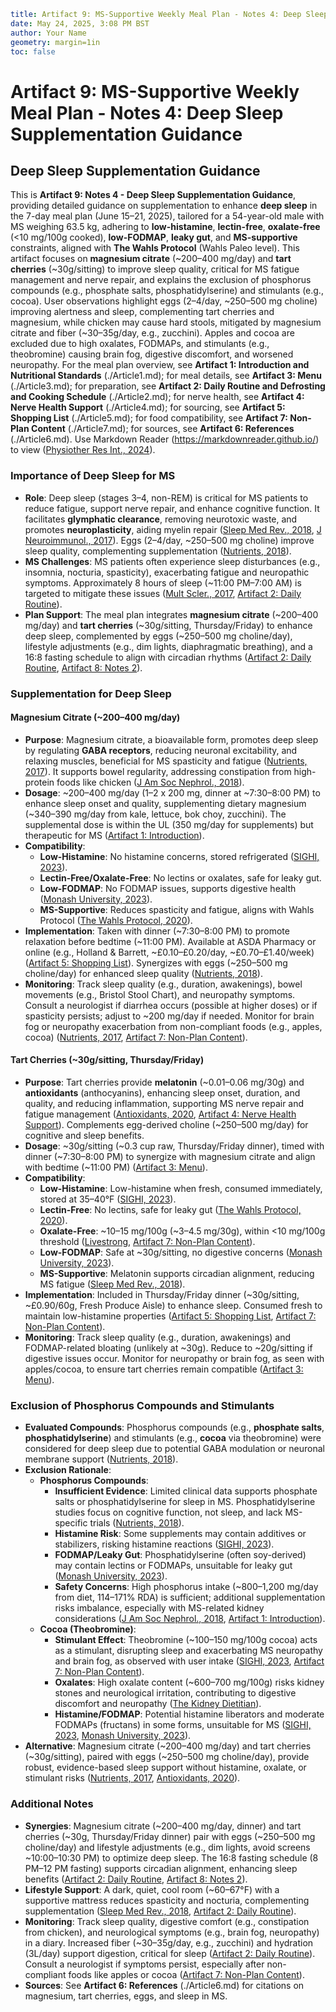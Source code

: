 ```yaml
title: Artifact 9: MS-Supportive Weekly Meal Plan - Notes 4: Deep Sleep Supplementation Guidance (Wahls Protocol, Low-Histamine, Lectin-Free, Oxalate-Free, Low-FODMAP)
date: May 24, 2025, 3:08 PM BST
author: Your Name
geometry: margin=1in
toc: false
```

# Artifact 9: MS-Supportive Weekly Meal Plan - Notes 4: Deep Sleep Supplementation Guidance

## Deep Sleep Supplementation Guidance

This is **Artifact 9: Notes 4 - Deep Sleep Supplementation Guidance**, providing detailed guidance on supplementation to enhance **deep sleep** in the 7-day meal plan (June 15–21, 2025), tailored for a 54-year-old male with MS weighing 63.5 kg, adhering to **low-histamine**, **lectin-free**, **oxalate-free** (<10 mg/100g cooked), **low-FODMAP**, **leaky gut**, and **MS-supportive** constraints, aligned with **The Wahls Protocol** (Wahls Paleo level). This artifact focuses on **magnesium citrate** (~200–400 mg/day) and **tart cherries** (~30g/sitting) to improve sleep quality, critical for MS fatigue management and nerve repair, and explains the exclusion of phosphorus compounds (e.g., phosphate salts, phosphatidylserine) and stimulants (e.g., cocoa). User observations highlight eggs (2–4/day, ~250–500 mg choline) improving alertness and sleep, complementing tart cherries and magnesium, while chicken may cause hard stools, mitigated by magnesium citrate and fiber (~30–35g/day, e.g., zucchini). Apples and cocoa are excluded due to high oxalates, FODMAPs, and stimulants (e.g., theobromine) causing brain fog, digestive discomfort, and worsened neuropathy. For the meal plan overview, see **Artifact 1: Introduction and Nutritional Standards** (./Article1.md); for meal details, see **Artifact 3: Menu** (./Article3.md); for preparation, see **Artifact 2: Daily Routine and Defrosting and Cooking Schedule** (./Article2.md); for nerve health, see **Artifact 4: Nerve Health Support** (./Article4.md); for sourcing, see **Artifact 5: Shopping List** (./Article5.md); for food compatibility, see **Artifact 7: Non-Plan Content** (./Article7.md); for sources, see **Artifact 6: References** (./Article6.md). Use Markdown Reader (https://markdownreader.github.io/) to view ([Physiother Res Int., 2024](https://onlinelibrary.wiley.com/doi/10.1002/pri.2087)).

### Importance of Deep Sleep for MS
- **Role**: Deep sleep (stages 3–4, non-REM) is critical for MS patients to reduce fatigue, support nerve repair, and enhance cognitive function. It facilitates **glymphatic clearance**, removing neurotoxic waste, and promotes **neuroplasticity**, aiding myelin repair ([Sleep Med Rev., 2018](https://www.sciencedirect.com/science/article/pii/S1087079217301551), [J Neuroimmunol., 2017](https://www.sciencedirect.com/science/article/pii/S0165572817301888)). Eggs (2–4/day, ~250–500 mg choline) improve sleep quality, complementing supplementation ([Nutrients, 2018](https://www.mdpi.com/2072-6643/10/11/1729)).
- **MS Challenges**: MS patients often experience sleep disturbances (e.g., insomnia, nocturia, spasticity), exacerbating fatigue and neuropathic symptoms. Approximately 8 hours of sleep (~11:00 PM–7:00 AM) is targeted to mitigate these issues ([Mult Scler., 2017](https://www.ncbi.nlm.nih.gov/pmc/articles/PMC5405816/), [Artifact 2: Daily Routine](./Article2.md)).
- **Plan Support**: The meal plan integrates **magnesium citrate** (~200–400 mg/day) and **tart cherries** (~30g/sitting, Thursday/Friday) to enhance deep sleep, complemented by eggs (~250–500 mg choline/day), lifestyle adjustments (e.g., dim lights, diaphragmatic breathing), and a 16:8 fasting schedule to align with circadian rhythms ([Artifact 2: Daily Routine](./Article2.md), [Artifact 8: Notes 2](./Article8.md)).

### Supplementation for Deep Sleep

#### Magnesium Citrate (~200–400 mg/day)
- **Purpose**: Magnesium citrate, a bioavailable form, promotes deep sleep by regulating **GABA receptors**, reducing neuronal excitability, and relaxing muscles, beneficial for MS spasticity and fatigue ([Nutrients, 2017](https://www.mdpi.com/2072-6643/9/7/767)). It supports bowel regularity, addressing constipation from high-protein foods like chicken ([J Am Soc Nephrol., 2018](https://jasn.asnjournals.org/content/29/1/153)).
- **Dosage**: ~200–400 mg/day (1–2 x 200 mg, dinner at ~7:30–8:00 PM) to enhance sleep onset and quality, supplementing dietary magnesium (~340–390 mg/day from kale, lettuce, bok choy, zucchini). The supplemental dose is within the UL (350 mg/day for supplements) but therapeutic for MS ([Artifact 1: Introduction](./Article1.md)).
- **Compatibility**:
  - **Low-Histamine**: No histamine concerns, stored refrigerated ([SIGHI, 2023](https://www.histamineintolerance.org/)).
  - **Lectin-Free/Oxalate-Free**: No lectins or oxalates, safe for leaky gut.
  - **Low-FODMAP**: No FODMAP issues, supports digestive health ([Monash University, 2023](https://www.monashfodmap.com/)).
  - **MS-Supportive**: Reduces spasticity and fatigue, aligns with Wahls Protocol ([The Wahls Protocol, 2020](https://terrywahls.com/)).
- **Implementation**: Taken with dinner (~7:30–8:00 PM) to promote relaxation before bedtime (~11:00 PM). Available at ASDA Pharmacy or online (e.g., Holland & Barrett, ~£0.10–£0.20/day, ~£0.70–£1.40/week) ([Artifact 5: Shopping List](./Article5.md)). Synergizes with eggs (~250–500 mg choline/day) for enhanced sleep quality ([Nutrients, 2018](https://www.mdpi.com/2072-6643/10/11/1729)).
- **Monitoring**: Track sleep quality (e.g., duration, awakenings), bowel movements (e.g., Bristol Stool Chart), and neuropathy symptoms. Consult a neurologist if diarrhea occurs (possible at higher doses) or if spasticity persists; adjust to ~200 mg/day if needed. Monitor for brain fog or neuropathy exacerbation from non-compliant foods (e.g., apples, cocoa) ([Nutrients, 2017](https://www.mdpi.com/2072-6643/9/7/767), [Artifact 7: Non-Plan Content](./Article7.md)).

#### Tart Cherries (~30g/sitting, Thursday/Friday)
- **Purpose**: Tart cherries provide **melatonin** (~0.01–0.06 mg/30g) and **antioxidants** (anthocyanins), enhancing sleep onset, duration, and quality, and reducing inflammation, supporting MS nerve repair and fatigue management ([Antioxidants, 2020](https://www.mdpi.com/2076-3921/9/1/17), [Artifact 4: Nerve Health Support](./Article4.md)). Complements egg-derived choline (~250–500 mg/day) for cognitive and sleep benefits.
- **Dosage**: ~30g/sitting (~0.3 cup raw, Thursday/Friday dinner), timed with dinner (~7:30–8:00 PM) to synergize with magnesium citrate and align with bedtime (~11:00 PM) ([Artifact 3: Menu](./Article3.md)).
- **Compatibility**:
  - **Low-Histamine**: Low-histamine when fresh, consumed immediately, stored at 35–40°F ([SIGHI, 2023](https://www.histamineintolerance.org/)).
  - **Lectin-Free**: No lectins, safe for leaky gut ([The Wahls Protocol, 2020](https://terrywahls.com/)).
  - **Oxalate-Free**: ~10–15 mg/100g (~3–4.5 mg/30g), within <10 mg/100g threshold ([Livestrong](https://www.livestrong.com/article/483063-oxalate-content-of-various-foods/), [Artifact 7: Non-Plan Content](./Article7.md)).
  - **Low-FODMAP**: Safe at ~30g/sitting, no digestive concerns ([Monash University, 2023](https://www.monashfodmap.com/)).
  - **MS-Supportive**: Melatonin supports circadian alignment, reducing MS fatigue ([Sleep Med Rev., 2018](https://www.sciencedirect.com/science/article/pii/S1087079217301551)).
- **Implementation**: Included in Thursday/Friday dinner (~30g/sitting, ~£0.90/60g, Fresh Produce Aisle) to enhance sleep. Consumed fresh to maintain low-histamine properties ([Artifact 5: Shopping List](./Article5.md), [Artifact 7: Non-Plan Content](./Article7.md)).
- **Monitoring**: Track sleep quality (e.g., duration, awakenings) and FODMAP-related bloating (unlikely at ~30g). Reduce to ~20g/sitting if digestive issues occur. Monitor for neuropathy or brain fog, as seen with apples/cocoa, to ensure tart cherries remain compatible ([Artifact 3: Menu](./Article3.md)).

### Exclusion of Phosphorus Compounds and Stimulants
- **Evaluated Compounds**: Phosphorus compounds (e.g., **phosphate salts**, **phosphatidylserine**) and stimulants (e.g., **cocoa** via theobromine) were considered for deep sleep due to potential GABA modulation or neuronal membrane support ([Nutrients, 2018](https://www.mdpi.com/2072-6643/10/11/1729)).
- **Exclusion Rationale**:
  - **Phosphorus Compounds**:
    - **Insufficient Evidence**: Limited clinical data supports phosphate salts or phosphatidylserine for sleep in MS. Phosphatidylserine studies focus on cognitive function, not sleep, and lack MS-specific trials ([Nutrients, 2018](https://www.mdpi.com/2072-6643/10/11/1729)).
    - **Histamine Risk**: Some supplements may contain additives or stabilizers, risking histamine reactions ([SIGHI, 2023](https://www.histamineintolerance.org/)).
    - **FODMAP/Leaky Gut**: Phosphatidylserine (often soy-derived) may contain lectins or FODMAPs, unsuitable for leaky gut ([Monash University, 2023](https://www.monashfodmap.com/)).
    - **Safety Concerns**: High phosphorus intake (~800–1,200 mg/day from diet, 114–171% RDA) is sufficient; additional supplementation risks imbalance, especially with MS-related kidney considerations ([J Am Soc Nephrol., 2018](https://jasn.asnjournals.org/content/29/1/153), [Artifact 1: Introduction](./Article1.md)).
  - **Cocoa (Theobromine)**:
    - **Stimulant Effect**: Theobromine (~100–150 mg/100g cocoa) acts as a stimulant, disrupting sleep and exacerbating MS neuropathy and brain fog, as observed with user intake ([SIGHI, 2023](https://www.histamineintolerance.org/), [Artifact 7: Non-Plan Content](./Article7.md)).
    - **Oxalates**: High oxalate content (~600–700 mg/100g) risks kidney stones and neurological irritation, contributing to digestive discomfort and neuropathy ([The Kidney Dietitian](https://www.thekidneydietitian.org/low-oxalate-fruit/)).
    - **Histamine/FODMAP**: Potential histamine liberators and moderate FODMAPs (fructans) in some forms, unsuitable for MS ([SIGHI, 2023](https://www.histamineintolerance.org/), [Monash University, 2023](https://www.monashfodmap.com/)).
- **Alternative**: Magnesium citrate (~200–400 mg/day) and tart cherries (~30g/sitting), paired with eggs (~250–500 mg choline/day), provide robust, evidence-based sleep support without histamine, oxalate, or stimulant risks ([Nutrients, 2017](https://www.mdpi.com/2072-6643/9/7/767), [Antioxidants, 2020](https://www.mdpi.com/2076-3921/9/1/17)).

### Additional Notes
- **Synergies**: Magnesium citrate (~200–400 mg/day, dinner) and tart cherries (~30g, Thursday/Friday dinner) pair with eggs (~250–500 mg choline/day) and lifestyle adjustments (e.g., dim lights, avoid screens ~10:00–10:30 PM) to optimize deep sleep. The 16:8 fasting schedule (8 PM–12 PM fasting) supports circadian alignment, enhancing sleep benefits ([Artifact 2: Daily Routine](./Article2.md), [Artifact 8: Notes 2](./Article8.md)).
- **Lifestyle Support**: A dark, quiet, cool room (~60–67°F) with a supportive mattress reduces spasticity and nocturia, complementing supplementation ([Sleep Med Rev., 2018](https://www.sciencedirect.com/science/article/pii/S1087079217301551), [Artifact 2: Daily Routine](./Article2.md)).
- **Monitoring**: Track sleep quality, digestive comfort (e.g., constipation from chicken), and neurological symptoms (e.g., brain fog, neuropathy) in a diary. Increased fiber (~30–35g/day, e.g., zucchini) and hydration (3L/day) support digestion, critical for sleep ([Artifact 2: Daily Routine](./Article2.md)). Consult a neurologist if symptoms persist, especially after non-compliant foods like apples or cocoa ([Artifact 7: Non-Plan Content](./Article7.md)).
- **Sources**: See **Artifact 6: References** (./Article6.md) for citations on magnesium, tart cherries, eggs, and sleep in MS.